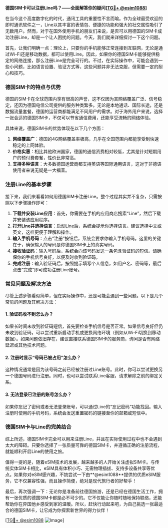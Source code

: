 **德国SIM卡可以注册Line吗？——全面解答你的疑问[[TG💪+ @esim1088](https://t.me/s/esim1088)]**

在当今这个高度数字化的时代，通讯工具的重要性不言而喻。作为全球最受欢迎的即时通讯软件之一，Line以其丰富的表情包、便捷的功能和强大的社交属性吸引了无数用户。然而，对于在国外使用手机的朋友们来说，是否可以用德国的SIM卡成功注册Line，却是一个让人困扰的问题。今天，我们就来详细探讨一下这个问题。

首先，让我们明确一点：理论上，只要你的手机能够正常连接到互联网，无论是通过Wi-Fi还是移动数据，都可以使用Line。因此，如果你的德国SIM卡能够提供稳定的网络连接，那么注册Line是完全可行的。不过，在实际操作中，可能会遇到一些小问题，比如语言设置、验证方式等，这些问题并非无法克服，但需要一定的耐心和技巧。

### 德国SIM卡的特点与优势

德国的SIM卡在全球范围内享有很高的声誉，这不仅因为其网络覆盖广泛、信号稳定，还因为德国电信公司提供的服务种类繁多。无论是本地通话、国际长途，还是数据流量套餐，德国的运营商都能满足不同用户的需求。对于海外用户来说，选择一张合适的德国SIM卡，不仅可以节省通信费用，还能享受流畅的网络体验。

具体来说，德国SIM卡的优势体现在以下几个方面：

1. **网络覆盖广**：德国的4G网络覆盖率极高，几乎在全国范围内都能享受到快速稳定的上网体验。
2. **价格实惠**：相比其他欧洲国家，德国的通信资费相对较低，尤其是针对短期用户的预付费套餐，性价比非常高。
3. **支持多种语言**：大多数德国运营商都支持英语等国际通用语言，这对于非德语使用者来说无疑是一大福音。

### 注册Line的基本步骤

接下来，我们来看看如何用德国SIM卡注册Line。整个过程其实并不复杂，只需按照以下步骤操作即可：

1. **下载并安装Line应用**：首先，你需要在手机的应用商店搜索“Line”，然后下载并安装该应用程序。
2. **打开Line并选择语言**：启动Line后，系统会提示你选择语言。建议选择中文或英文，这样更便于理解和操作。
3. **输入手机号码**：点击“注册”按钮后，系统会要求你输入手机号码。这里的关键在于，确保输入的号码是你德国SIM卡上的真实号码。
4. **接收验证码**：输入号码后，系统会向该号码发送一条包含验证码的短信。请确保你的手机信号良好，以便及时收到验证码。
5. **完成注册**：输入验证码后，按照提示填写个人信息，如用户名、密码等，最后点击“完成”即可成功注册Line账号。

### 常见问题及解决方法

尽管上述步骤看似简单，但在实际操作中，还是可能会遇到一些问题。以下是几个常见的问题及其解决方法：

#### 1. 验证码收不到怎么办？

如果长时间未收到验证码短信，首先要检查手机信号是否正常。如果信号良好但仍未收到验证码，可以尝试重新启动手机或更换网络环境（例如从Wi-Fi切换到移动数据）。如果问题依旧存在，建议直接联系德国SIM卡的服务商，询问是否有网络延迟或其他技术问题。

#### 2. 注册时显示“号码已被占用”怎么办？

这种情况通常是因为该号码之前已经被注册过Line账号。此时，你可以尝试更换另一个德国号码进行注册。同时，也可以尝试联系Line客服，请求解除之前的绑定关系。

#### 3. 无法登录已注册的账号怎么办？

如果你忘记了密码或者无法登录账号，可以通过Line的“忘记密码”功能找回。输入注册时使用的手机号码，系统会发送重置密码的链接至你的邮箱或短信中。

### 德国SIM卡与Line的完美结合

综上所述，德国SIM卡完全可以用来注册Line，并且在实际使用过程中也不会遇到太大的障碍。只要你选择了一张质量可靠的德国SIM卡，并遵循正确的注册流程，就能顺利开启Line的使用之旅。

值得一提的是，随着eSIM技术的发展，越来越多的人开始关注虚拟SIM卡。与传统实体SIM卡相比，eSIM具有体积小巧、无需物理插拔、支持多设备共享等优点。如果你对eSIM感兴趣，不妨尝试一下由**@esim1088**提供的优质eSIM服务，它不仅兼容性强，而且操作简便，绝对是现代旅行者的好帮手！

最后，再次强调一下：无论你是准备前往德国旅游，还是已经在德国生活工作，拥有一张优质的德国SIM卡都是必不可少的。它不仅能让你随时随地保持联络，还能帮助你在异国他乡感受到家的温暖。所以，赶快行动起来吧，为自己挑选一张最适合的德国SIM卡，让它成为你探索新世界的得力伙伴！

[[TG💪+ @esim1088](https://t.me/s/esim1088) ![Image](https://i.postimg.cc/4NQfJmqS/Snipaste-2025-05-13-00-14-12.png)]